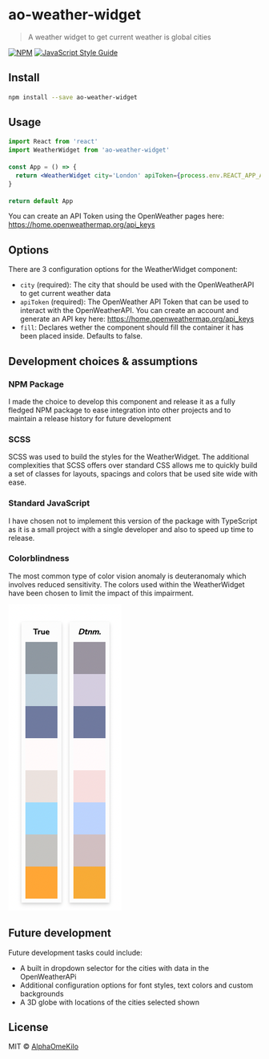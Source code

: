 # ao-weather-widget

> A weather widget to get current weather is global cities

[![NPM](https://img.shields.io/npm/v/ao-weather-widget.svg)](https://www.npmjs.com/package/ao-weather-widget) [![JavaScript Style Guide](https://img.shields.io/badge/code_style-standard-brightgreen.svg)](https://standardjs.com)

## Install

```bash
npm install --save ao-weather-widget
```

## Usage

```jsx
import React from 'react'
import WeatherWidget from 'ao-weather-widget'

const App = () => {
  return <WeatherWidget city='London' apiToken={process.env.REACT_APP_API_TOKEN} />
}

return default App
```
You can create an API Token using the OpenWeather pages here: https://home.openweathermap.org/api_keys

## Options

There are 3 configuration options for the WeatherWidget component:

- `city` (required): The city that should be used with the OpenWeatherAPI to get current weather data
- `apiToken` (required): The OpenWeather API Token that can be used to interact with the OpenWeatherAPI. You can create an account and generate an API key here: https://home.openweathermap.org/api_keys
- `fill`: Declares wether the component should fill the container it has been placed inside. Defaults to false.

## Development choices & assumptions

### NPM Package

I made the choice to develop this component and release it as a fully fledged NPM package to ease integration into other projects and to maintain a release history for future development

### SCSS

SCSS was used to build the styles for the WeatherWidget. The additional complexities that SCSS offers over standard CSS allows me to quickly build a set of classes for layouts, spacings and colors that be used site wide with ease.

### Standard JavaScript

I have chosen not to implement this version of the package with TypeScript as it is a small project with a single developer and also to speed up time to release. 

### Colorblindness

The most common type of color vision anomaly is deuteranomaly which involves reduced sensitivity. The colors used within the WeatherWidget have been chosen to limit the impact of this impairment.

![Colour blindness](colorblindness.png)

## Future development

Future development tasks could include:

- A built in dropdown selector for the cities with data in the OpenWeatherAPi
- Additional configuration options for font styles, text colors and custom backgrounds
- A 3D globe with locations of the cities selected shown


## License

MIT © [AlphaOmeKilo](https://github.com/AlphaOmeKilo)
